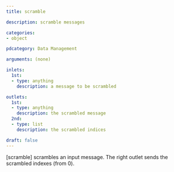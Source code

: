```yaml
---
title: scramble

description: scramble messages

categories:
- object

pdcategory: Data Management

arguments: (none)

inlets:
  1st:
  - type: anything
    description: a message to be scrambled

outlets:
  1st:
  - type: anything
    description: the scrambled message
  2nd:
  - type: list
    description: the scrambled indices

draft: false
---
```


[scramble] scrambles an input message. The right outlet sends the scrambled indexes (from 0).
